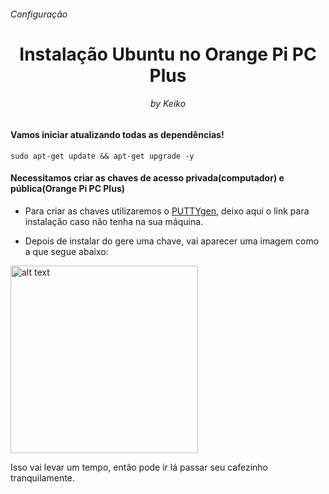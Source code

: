 <h6>Configuração</h6>
<h1 align="center">Instalação Ubuntu no Orange Pi PC Plus</h1>
<h6 align="center">by Keiko</h6>


<h4>Vamos iniciar atualizando todas as dependências!</h4>

```
sudo apt-get update && apt-get upgrade -y
```

<h4>Necessitamos criar as chaves de acesso privada(computador) e pública(Orange Pi PC Plus)</h4>

- Para criar as chaves utilizaremos o [PUTTYgen](https://www.puttygen.com/), deixo aqui o link para instalação caso não tenha na sua máquina.

- Depois de instalar do gere uma chave, vai aparecer uma imagem como a que segue abaixo:

<img src="https://github.com/keikomori/orange-pi-pc-plus-com-ubuntu/blob/master/img/puttygen-generate.jpg" alt="alt text" width="300"/>

Isso vai levar um tempo, então pode ir lá passar seu cafezinho tranquilamente.

